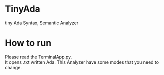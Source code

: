 # TinyAda
tiny Ada Syntax, Semantic Analyzer

# How to run
Please read the TerminalApp.py.  
It opens .txt written Ada. 
This Analyzer have some modes that you need to change.
